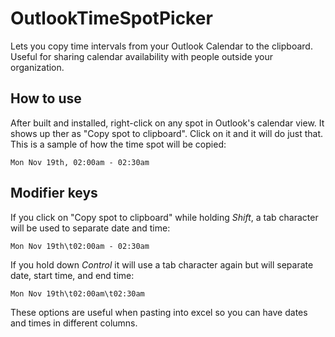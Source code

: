 # OutlookTimeSpotPicker
Lets you copy time intervals from your Outlook Calendar to the clipboard. Useful for sharing calendar availability with people outside your organization.

## How to use
After built and installed, right-click on any spot in Outlook's calendar view. It shows up ther as "Copy spot to clipboard". Click on it and it will do just that. This is a sample of how the time spot will be copied:

```
Mon Nov 19th, 02:00am - 02:30am
```
## Modifier keys

If you click on "Copy spot to clipboard" while holding _Shift_, a tab character will be used to separate date and time:
```
Mon Nov 19th\t02:00am - 02:30am
```
If you hold down _Control_ it will use a tab character again but will separate date, start time, and end time:
```
Mon Nov 19th\t02:00am\t02:30am
```

These options are useful when pasting into excel so you can have dates and times in different columns.